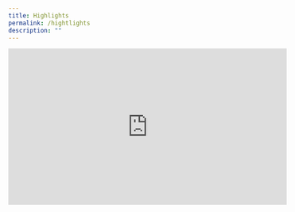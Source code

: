 ```yaml
---
title: Highlights
permalink: /hightlights
description: ""
---
```

<iframe width="560" height="315" src="https://www.youtube.com/embed/EBwKi65oLM4" title="YouTube video player" frameborder="0" allow="accelerometer; autoplay; clipboard-write; encrypted-media; gyroscope; picture-in-picture" allowfullscreen></iframe>